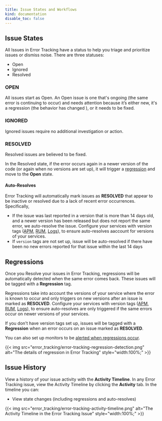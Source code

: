 ```yaml
---
title: Issue States and Workflows
kind: documentation
disable_toc: false
---
```


## Issue States
All Issues in Error Tracking have a status to help you triage and prioritize issues or dismiss noise. There are three statuses:
- Open
- Ignored
- Resolved

### OPEN
<!-- ### UNRESOLVED -->
All issues start as Open. An Open issue is one that's ongoing (the same error is continuing to occur) and needs attention because it’s either new, it's a regression (the behavior has changed ), or it needs to be fixed. 

<!-- ### UNRESOLVED
**UNRESOLVED** issues can be labelled NEW, a REGRESSION, or REVIEWED. View your issues that need to be reviewed and triaged in the Error Tracking explorer and Mark as Reviewed The issue is a problem that needs to be fixed. Reviewed issues can be assigned a PRIORITY (not implemented), which will reflect whether the issue should be fixed ASAP (high prio) or LATER (low prio) -->

### IGNORED
Ignored issues require no additional investigation or action.

### RESOLVED 
Resolved issues are believed to be fixed. 

In the Resolved state, if the error occurs again in a newer version of the code (or again when no versions are set up), it will trigger a [regression](#regressions) and move to the **Open** state.

#### Auto-Resolves
Error Tracking will automatically mark issues as **RESOLVED** that appear to be inactive or resolved due to a lack of recent error occurrences. Specifically, 
- If the issue was last reported in a version that is more than 14 days old, and a newer version has been released but does not report the same error, we auto-resolve the issue. Configure your services with version tags ([APM][1], [RUM][2], [Logs][3]), to ensure auto-resolves aaccount for versions of your services. 
- If `version` tags are not set up, issue will be auto-resolved if there have been no new errors reported for that issue within the last 14 days


<!-- ### State Workflows
The diagram below shows how the statuses are updated automatically and manually: -->


## Regressions

Once you Resolve your issues in Error Tracking, regressions will be automatically detected when the same error comes back. These issues will be tagged with a **Regression** tag. 

Regressions take into account the versions of your service where the error is known to occur and only triggers on new versions after an issue is marked as **RESOLVED**. Configure your services with version tags ([APM][1], [RUM][2], [Logs][3]), to ensure auto-resolves are only triggered if the same errors occur on newer versions of your services. 

If you don't have version tags set up, issues will be tagged with a **Regression** when an error occurs on an issue marked as **RESOLVED**.

You can also set up monitors to be [alerted when regressions occur][3].

{{< img src="error_tracking/error-tracking-regression-detection.png" alt="The details of regression in Error Tracking" style="width:100%;" >}}

## Issue History
View a history of your issue activity with the **Activity Timeline**. In any Error Tracking issue, view the Activity Timeline by clicking the **Activity** tab. In the timeline you can:
- View state changes (including regressions and auto-resolves)
<!-- 
- View assignee changes
- Add and view comments
 -->

{{< img src="error_tracking/error-tracking-activity-timeline.png" alt="The Activity Timeline in the Error Tracking Issue" style="width:100%;" >}}



[1]: /tracing/services/deployment_tracking
[2]: /real_user_monitoring/guide/setup-rum-deployment-tracking/?tab=npm
[2]: /getting_started/tagging/unified_service_tagging/
[3]: /monitors/types/error_tracking/
